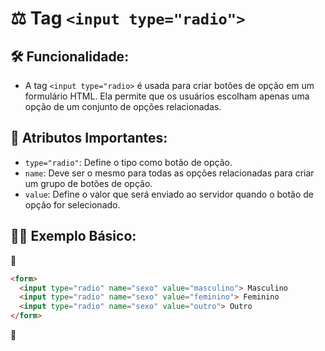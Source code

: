 # ⚖ Tag `<input type="radio">`

## 🛠 **Funcionalidade:**

- A tag `<input type="radio>` é usada para criar botões de opção em um formulário HTML. Ela permite que os usuários escolham apenas uma opção de um conjunto de opções relacionadas.

## 🧩 **Atributos Importantes:**

- `type="radio"`: Define o tipo como botão de opção.
- `name`: Deve ser o mesmo para todas as opções relacionadas para criar um grupo de botões de opção.
- `value`: Define o valor que será enviado ao servidor quando o botão de opção for selecionado.

## 👩‍🏫 **Exemplo Básico:**

📌

```html
<form>
  <input type="radio" name="sexo" value="masculino"> Masculino
  <input type="radio" name="sexo" value="feminino"> Feminino
  <input type="radio" name="sexo" value="outro"> Outro
</form>
```

📌
